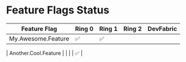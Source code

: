 # Feature Flags Status
| Feature Flag | Ring 0 | Ring 1 | Ring 2 | DevFabric |
| --- | --- | --- | --- | --- |
| My.Awesome.Feature | :white_check_mark: | :white_check_mark: |   |

| Another.Cool.Feature |   |   |   | :white_check_mark: |